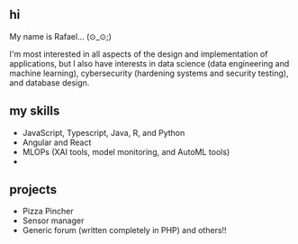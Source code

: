 ## hi
My name is Rafael... (⊙_⊙;)

I'm most interested in all aspects of the design and implementation of applications, but I also have interests in data science (data engineering and machine learning), cybersecurity (hardening systems and security testing), and database design. 

## my skills
- JavaScript, Typescript, Java, R, and Python
- Angular and React
- MLOPs (XAI tools, model monitoring, and AutoML tools)
- 

## projects
- Pizza Pincher
- Sensor manager
- Generic forum (written completely in PHP) 
and others!!  
